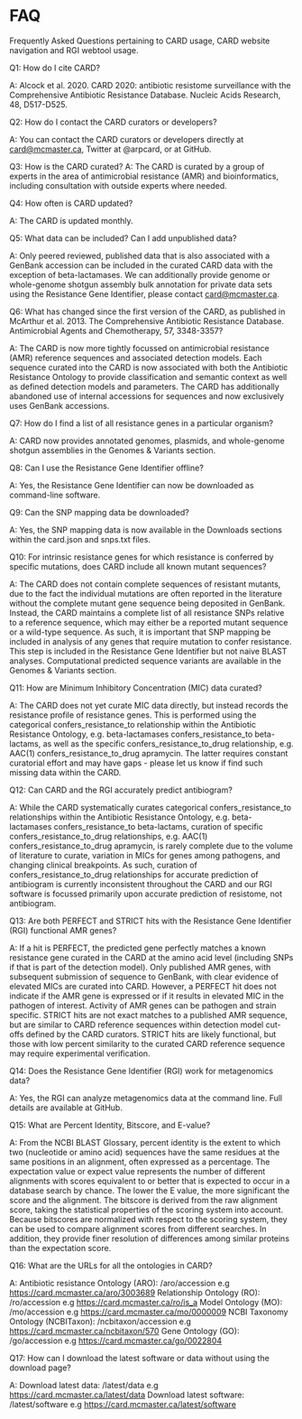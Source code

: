 # FAQ
Frequently Asked Questions pertaining to CARD usage, CARD website navigation and RGI webtool usage.

Q1: How do I cite CARD?

A: Alcock et al. 2020. CARD 2020: antibiotic resistome surveillance with the Comprehensive Antibiotic Resistance Database. Nucleic Acids Research, 48, D517-D525.


Q2: How do I contact the CARD curators or developers? 

A: You can contact the CARD curators or developers directly at card@mcmaster.ca, Twitter at @arpcard, or at GitHub.


Q3: How is the CARD curated? 
A: The CARD is curated by a group of experts in the area of antimicrobial resistance (AMR) and bioinformatics, including consultation with outside experts where needed.


Q4: How often is CARD updated?

A: The CARD is updated monthly.


Q5: What data can be included? Can I add unpublished data?

A: Only peered reviewed, published data that is also associated with a GenBank accession can be included in the curated CARD data with the exception of beta-lactamases. We can additionally provide genome or whole-genome shotgun assembly bulk annotation for private data sets using the Resistance Gene Identifier, please contact card@mcmaster.ca.


Q6: What has changed since the first version of the CARD, as published in McArthur et al. 2013. The Comprehensive Antibiotic Resistance Database. Antimicrobial Agents and Chemotherapy, 57, 3348-3357?

A: The CARD is now more tightly focussed on antimicrobial resistance (AMR) reference sequences and associated detection models. Each sequence curated into the CARD is now associated with both the Antibiotic Resistance Ontology to provide classification and semantic context as well as defined detection models and parameters. The CARD has additionally abandoned use of internal accessions for sequences and now exclusively uses GenBank accessions.


Q7: How do I find a list of all resistance genes in a particular organism? 

A: CARD now provides annotated genomes, plasmids, and whole-genome shotgun assemblies in the Genomes & Variants section.


Q8: Can I use the Resistance Gene Identifier offline? 

A: Yes, the Resistance Gene Identifier can now be downloaded as command-line software.


Q9: Can the SNP mapping data be downloaded? 

A: Yes, the SNP mapping data is now available in the Downloads sections within the card.json and snps.txt files.


Q10: For intrinsic resistance genes for which resistance is conferred by specific mutations, does CARD include all known mutant sequences? 

A: The CARD does not contain complete sequences of resistant mutants, due to the fact the individual mutations are often reported in the literature without the complete mutant gene sequence being deposited in GenBank. Instead, the CARD maintains a complete list of all resistance SNPs relative to a reference sequence, which may either be a reported mutant sequence or a wild-type sequence. As such, it is important that SNP mapping be included in analysis of any genes that require mutation to confer resistance. This step is included in the Resistance Gene Identifier but not naive BLAST analyses. Computational predicted sequence variants are available in the Genomes & Variants section.


Q11: How are Minimum Inhibitory Concentration (MIC) data curated? 

A: The CARD does not yet curate MIC data directly, but instead records the resistance profile of resistance genes. This is performed using the categorical confers_resistance_to relationship within the Antibiotic Resistance Ontology, e.g. beta-lactamases confers_resistance_to beta-lactams, as well as the specific confers_resistance_to_drug relationship, e.g. AAC(1) confers_resistance_to_drug apramycin. The latter requires constant curatorial effort and may have gaps - please let us know if find such missing data within the CARD.


Q12: Can CARD and the RGI accurately predict antibiogram? 

A: While the CARD systematically curates categorical confers_resistance_to relationships within the Antibiotic Resistance Ontology, e.g. beta-lactamases confers_resistance_to beta-lactams, curation of specific confers_resistance_to_drug relationships, e.g. AAC(1) confers_resistance_to_drug apramycin, is rarely complete due to the volume of literature to curate, variation in MICs for genes among pathogens, and changing clinical breakpoints. As such, curation of confers_resistance_to_drug relationships for accurate prediction of antibiogram is currently inconsistent throughout the CARD and our RGI software is focussed primarily upon accurate prediction of resistome, not antibiogram. 


Q13: Are both PERFECT and STRICT hits with the Resistance Gene Identifier (RGI) functional AMR genes? 

A: If a hit is PERFECT, the predicted gene perfectly matches a known resistance gene curated in the CARD at the amino acid level (including SNPs if that is part of the detection model). Only published AMR genes, with subsequent submission of sequence to GenBank, with clear evidence of elevated MICs are curated into CARD. However, a PERFECT hit does not indicate if the AMR gene is expressed or if it results in elevated MIC in the pathogen of interest. Activity of AMR genes can be pathogen and strain specific. STRICT hits are not exact matches to a published AMR sequence, but are similar to CARD reference sequences within detection model cut-offs defined by the CARD curators. STRICT hits are likely functional, but those with low percent similarity to the curated CARD reference sequence may require experimental verification. 


Q14: Does the Resistance Gene Identifier (RGI) work for metagenomics data? 

A: Yes, the RGI can analyze metagenomics data at the command line. Full details are available at GitHub. 


Q15: What are Percent Identity, Bitscore, and E-value? 

A: From the NCBI BLAST Glossary, percent identity is the extent to which two (nucleotide or amino acid) sequences have the same residues at the same positions in an alignment, often expressed as a percentage. The expectation value or expect value represents the number of different alignments with scores equivalent to or better that is expected to occur in a database search by chance. The lower the E value, the more significant the score and the alignment. The bitscore is derived from the raw alignment score, taking the statistical properties of the scoring system into account. Because bitscores are normalized with respect to the scoring system, they can be used to compare alignment scores from different searches. In addition, they provide finer resolution of differences among similar proteins than the expectation score. 


Q16: What are the URLs for all the ontologies in CARD? 

A: Antibiotic resistance Ontology (ARO):
  /aro/accession e.g https://card.mcmaster.ca/aro/3003689 
  Relationship Ontology (RO):
  /ro/accession e.g https://card.mcmaster.ca/ro/is_a 
  Model Ontology (MO): 
  /mo/accession e.g https://card.mcmaster.ca/mo/0000009 
  NCBI Taxonomy Ontology (NCBITaxon):
  /ncbitaxon/accession e.g https://card.mcmaster.ca/ncbitaxon/570 
  Gene Ontology (GO):
  /go/accession e.g https://card.mcmaster.ca/go/0022804
  
  
Q17: How can I download the latest software or data without using the download page? 

A: Download latest data:
  /latest/data e.g https://card.mcmaster.ca/latest/data 
  Download latest software:
  /latest/software e.g https://card.mcmaster.ca/latest/software
